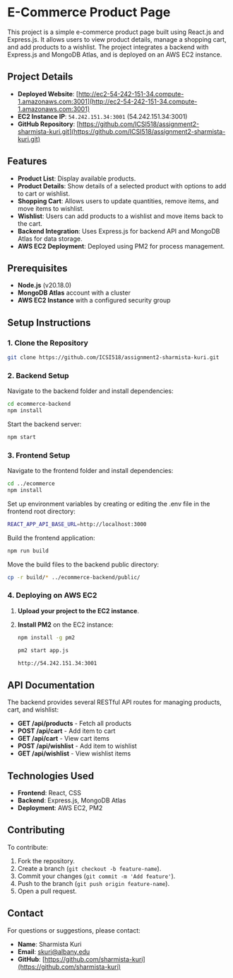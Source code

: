 # E-Commerce Product Page

This project is a simple e-commerce product page built using React.js and Express.js. It allows users to view product details, manage a shopping cart, and add products to a wishlist. The project integrates a backend with Express.js and MongoDB Atlas, and is deployed on an AWS EC2 instance.

## Project Details

- **Deployed Website**: [http://ec2-54-242-151-34.compute-1.amazonaws.com:3001](http://ec2-54-242-151-34.compute-1.amazonaws.com:3001)
- **EC2 Instance IP**: `54.242.151.34:3001` (54.242.151.34:3001)
- **GitHub Repository**: [https://github.com/ICSI518/assignment2-sharmista-kuri.git](https://github.com/ICSI518/assignment2-sharmista-kuri.git)

## Features

- **Product List**: Display available products.
- **Product Details**: Show details of a selected product with options to add to cart or wishlist.
- **Shopping Cart**: Allows users to update quantities, remove items, and move items to wishlist.
- **Wishlist**: Users can add products to a wishlist and move items back to the cart.
- **Backend Integration**: Uses Express.js for backend API and MongoDB Atlas for data storage.
- **AWS EC2 Deployment**: Deployed using PM2 for process management.

## Prerequisites

- **Node.js** (v20.18.0)
- **MongoDB Atlas** account with a cluster
- **AWS EC2 Instance** with a configured security group

## Setup Instructions

### 1. Clone the Repository
```bash
git clone https://github.com/ICSI518/assignment2-sharmista-kuri.git
````
### 2. Backend Setup

Navigate to the backend folder and install dependencies:
```bash
cd ecommerce-backend
npm install
````
Start the backend server:
```bash
npm start
````
### 3. Frontend Setup

Navigate to the frontend folder and install dependencies:
```bash
cd ../ecommerce
npm install
````
Set up environment variables by creating or editing the .env file in the frontend root directory:
```bash
REACT_APP_API_BASE_URL=http://localhost:3000
````
Build the frontend application:
```bash
npm run build
````
Move the build files to the backend public directory:
```bash
cp -r build/* ../ecommerce-backend/public/
````
### 4. Deploying on AWS EC2

1. **Upload your project to the EC2 instance**.

2. **Install PM2** on the EC2 instance:
   ```bash
   npm install -g pm2
   ````
   ```bash
   pm2 start app.js
   ````

   ```bash
   http://54.242.151.34:3001
   
   ````
## API Documentation

The backend provides several RESTful API routes for managing products, cart, and wishlist:

- **GET /api/products** - Fetch all products
- **POST /api/cart** - Add item to cart
- **GET /api/cart** - View cart items
- **POST /api/wishlist** - Add item to wishlist
- **GET /api/wishlist** - View wishlist items

## Technologies Used

- **Frontend**: React, CSS
- **Backend**: Express.js, MongoDB Atlas
- **Deployment**: AWS EC2, PM2

## Contributing

To contribute:

1. Fork the repository.
2. Create a branch (`git checkout -b feature-name`).
3. Commit your changes (`git commit -m 'Add feature'`).
4. Push to the branch (`git push origin feature-name`).
5. Open a pull request.

## Contact

For questions or suggestions, please contact:

- **Name**: Sharmista Kuri
- **Email**: [skuri@albany.edu](mailto:skuri@albany.edu)
- **GitHub**: [https://github.com/sharmista-kuri](https://github.com/sharmista-kuri)
